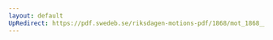 ```yaml
---
layout: default
UpRedirect: https://pdf.swedeb.se/riksdagen-motions-pdf/1868/mot_1868__ak__00332/mot_1868__ak__00332_001.pdf
---
```

